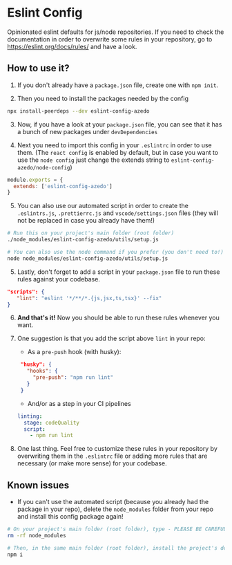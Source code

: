 # Eslint Config

Opinionated eslint defaults for js/node repositories. If you need to check the documentation in order to overwrite some rules in your repository, go to <https://eslint.org/docs/rules/> and have a look.

## How to use it?

1. If you don't already have a `package.json` file, create one with `npm init`.

2. Then you need to install the packages needed by the config

```bash
npx install-peerdeps --dev eslint-config-azedo
```

3. Now, if you have a look at your `package.json` file, you can see that it has a bunch of new packages under `devDependencies`

4. Next you need to import this config in your `.eslintrc` in order to use them. (The `react config` is enabled by default, but in case you want to use the `node config` just change the extends string to `eslint-config-azedo/node-config`)

```javascript
module.exports = {
  extends: ['eslint-config-azedo']
}
```

5. You can also use our automated script in order to create the `.eslintrs.js`, `.prettierrc.js` and `vscode/settings.json` files (they will not be replaced in case you already have them!)

```bash
# Run this on your project's main folder (root folder)
./node_modules/eslint-config-azedo/utils/setup.js

# You can also use the node command if you prefer (you don't need to!)
node node_modules/eslint-config-azedo/utils/setup.js
```

5. Lastly, don't forget to add a script in your `package.json` file to run these rules against your codebase.

```json
"scripts": {
   "lint": "eslint '*/**/*.{js,jsx,ts,tsx}' --fix"
}
```

6. **And that's it!** Now you should be able to run these rules whenever you want.

7. One suggestion is that you add the script above `lint` in your repo:
   - As a `pre-push` hook (with husky):

   ```json
    "husky": {
      "hooks": {
        "pre-push": "npm run lint"
      }
    }
   ```

   - And/or as a step in your CI pipelines

   ```yaml
   linting:
     stage: codeQuality
     script:
       - npm run lint
   ```

8. One last thing. Feel free to customize these rules in your repository by overwriting them in the `.eslintrc` file or adding more rules that are necessary (or make more sense) for your codebase.

## Known issues

- If you can't use the automated script (because you already had the package in your repo), delete the `node_modules` folder from your repo and install this config package again!

```bash
# On your project's main folder (root folder), type - PLEASE BE CAREFUL WITH THIS RM COMMAND!!!!!
rm -rf node_modules

# Then, in the same main folder (root folder), install the project's dependencies again (since they should already be in package.json, just run the global npm install command)
npm i
```
